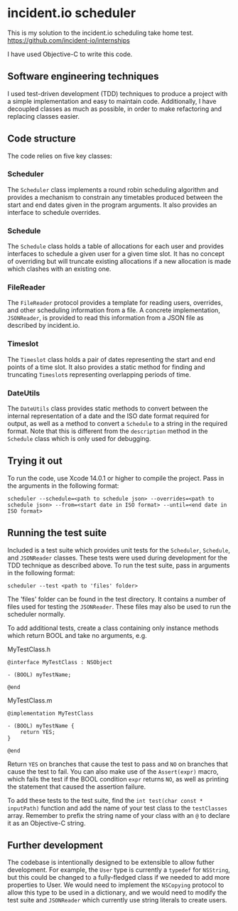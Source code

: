 
# incident.io scheduler

This is my solution to the incident.io scheduling take home test.
https://github.com/incident-io/internships

I have used Objective-C to write this code.

## Software engineering techniques

I used test-driven development (TDD) techniques to produce a project with a simple implementation and easy to maintain code. Additionally, I have decoupled classes as much as possible, in order to make refactoring and replacing classes easier.

## Code structure

The code relies on five key classes:

### Scheduler
The `Scheduler` class implements a round robin scheduling algorithm and provides a mechanism to constrain any timetables produced between the start and end dates given in the program arguments. It also provides an interface to schedule overrides.

### Schedule
The `Schedule` class holds a table of allocations for each user and provides interfaces to schedule a given user for a given time slot. It has no concept of overriding but will truncate existing allocations if a new allocation is made which clashes with an existing one.

### FileReader
The `FileReader` protocol provides a template for reading users, overrides, and other scheduling information from a file. A concrete implementation, `JSONReader`, is provided to read this information from a JSON file as described by incident.io.

### Timeslot
The `Timeslot` class holds a pair of dates representing the start and end points of a time slot. It also provides a static method for finding and truncating `Timeslot`s representing overlapping periods of time.

### DateUtils
The `DateUtils` class provides static methods to convert between the internal representation of a date and the ISO date format required for output, as well as a method to convert a `Schedule` to a string in the required format. Note that this is different from the `description` method in the `Schedule` class which is only used for debugging.

## Trying it out

To run the code, use Xcode 14.0.1 or higher to compile the project. Pass in the arguments in the following format:

`scheduler --schedule=<path to schedule json> --overrides=<path to schedule json> --from=<start date in ISO format> --until=<end date in ISO format>`


## Running the test suite

Included is a test suite which provides unit tests for the `Scheduler`, `Schedule`, and `JSONReader` classes. These tests were used during development for the TDD technique as described above. To run the test suite, pass in arguments in the following format:

`scheduler --test <path to 'files' folder>`

The 'files' folder can be found in the test directory. It contains a number of files used for testing the `JSONReader`. These files may also be used to run the scheduler normally.

To add additional tests, create a class containing only instance methods which return BOOL and take no arguments, e.g.

MyTestClass.h
```
@interface MyTestClass : NSObject

- (BOOL) myTestName;

@end
```

MyTestClass.m
```
@implementation MyTestClass

- (BOOL) myTestName {
    return YES;
}

@end
```

Return `YES` on branches that cause the test to pass and `NO` on branches that cause the test to fail. You can also make use of the `Assert(expr)` macro, which fails the test if the BOOL condition `expr` returns `NO`, as well as printing the statement that caused the assertion failure.

To add these tests to the test suite, find the `int test(char const * inputPath)` function and add the name of your test class to the `testClasses` array. Remember to prefix the string name of your class with an `@` to declare it as an Objective-C string.

## Further development

The codebase is intentionally designed to be extensible to allow futher development. For example, the `User` type is currently a `typedef` for `NSString`, but this could be changed to a fully-fledged class if we needed to add more properties to User. We would need to implement the `NSCopying` protocol to allow this type to be used in a dictionary, and we would need to modify the test suite and `JSONReader` which currently use string literals to create users.

